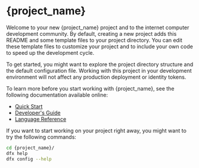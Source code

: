 # {project_name}

Welcome to your new {project_name} project and to the internet computer development community. By default, creating a new project adds this README and some template files to your project directory. You can edit these template files to customize your project and to include your own code to speed up the development cycle.

To get started, you might want to explore the project directory structure and the default configuration file. Working with this project in your development environment will not affect any production deployment or identity tokens.

To learn more before you start working with {project_name}, see the following documentation available online:

- [Quick Start](https://sdk.dfinity.org/quickstart)
- [Developer's Guide](https://sdk.dfinity.org/developers-guide)
- [Language Reference](https://sdk.dfinity.org/language-reference)

If you want to start working on your project right away, you might want to try the following commands:

```bash
cd {project_name}/
dfx help
dfx config --help
```
